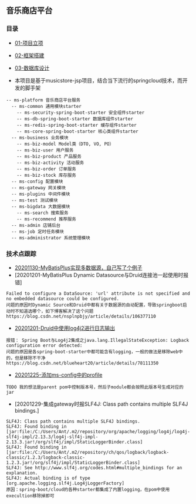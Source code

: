 ## 音乐商店平台
### 目录
* [01-项目立项](ms-doc/requirement/01-项目立项.md)
* [02-框架搭建](#02-框架搭建)
* [03-数据库设计](#03-数据库设计)

* 本项目是基于musicstore-jsp项目，结合当下流行的springcloud技术，而开发的脚手架
```
-- ms-platform 音乐商店平台服务
  -- ms-common 通用模块starter
    -- ms-security-spring-boot-starter 安全组件starter
    -- ms-db-spring-boot-starter 数据库组件starter
    -- ms-redis-spring-boot-starter 缓存组件starter
    -- ms-core-spring-boot-starter 核心类组件starter
  -- ms-business 业务模块
    -- ms-biz-model Model类（DTO, VO, PO）
    -- ms-biz-user 用户服务
    -- ms-biz-product 产品服务
    -- ms-biz-activity 活动服务
    -- ms-biz-order 订单服务
    -- ms-biz-stock 库存服务
  -- ms-config 配置模块
  -- ms-gateway 网关模块
  -- ms-plugins 中间件模块
  -- ms-test 测试模块
  -- ms-bigdata 大数据模块
    -- ms-search 搜索服务
    -- ms-recommend 推荐服务
  -- ms-admin 店铺后台
  -- ms-job 定时任务模块
  -- ms-administrator 系统管理模块
```

### 技术点跟踪
* [20201130-MyBatisPlus实现多数据源，自己写了个例子](https://github.com/zhonghuasheng/Tutorial/blob/master/plugins/mybatis-plus.md)
* [20201201-MyBatisPlus Dynamic Datasource与Druid连接池一起使用时报错]
```
Failed to configure a DataSource: 'url' attribute is not specified and no embedded datasource could be configured.
问题的原因时Dynamic Source和Druid中都有关于数据源的自动配置，导致springboot启动时不知道选哪个，如下博客解决了这个问题
https://blog.csdn.net/nsplnpbjy/article/details/106377110
```
* [20201201-Druid中使用log4j2进行日志输出](https://github.com/alibaba/druid/wiki/Druid%E4%B8%AD%E4%BD%BF%E7%94%A8log4j2%E8%BF%9B%E8%A1%8C%E6%97%A5%E5%BF%97%E8%BE%93%E5%87%BA)
```
报错： Spring Boot与Log4j2集成之java.lang.IllegalStateException: Logback configuration error detected:
问题的原因是各spring-boot-starter中都可能含有logging，一般的做法是移除web中的，但是移除不干净
https://blog.csdn.net/blueheart20/article/details/78111350
```
* [20201225-添加ms-config中的profile]()
```
TODO 我的想法是parent pom中控制版本号，然后子module都会按照此版本号生成对应的jar
```
* [20201229-集成gateway时报SLF4J: Class path contains multiple SLF4J bindings.]
```
SLF4J: Class path contains multiple SLF4J bindings.
SLF4J: Found binding in [jar:file:/C:/Users/Ant/.m2/repository/org/apache/logging/log4j/log4j-slf4j-impl/2.13.3/log4j-slf4j-impl-2.13.3.jar!/org/slf4j/impl/StaticLoggerBinder.class]
SLF4J: Found binding in [jar:file:/C:/Users/Ant/.m2/repository/ch/qos/logback/logback-classic/1.2.3/logback-classic-1.2.3.jar!/org/slf4j/impl/StaticLoggerBinder.class]
SLF4J: See http://www.slf4j.org/codes.html#multiple_bindings for an explanation.
SLF4J: Actual binding is of type [org.apache.logging.slf4j.Log4jLoggerFactory]
原因：spring-boot/cloud的各种starter都集成了内置logging，在pom中使用execultion移除掉即可
```